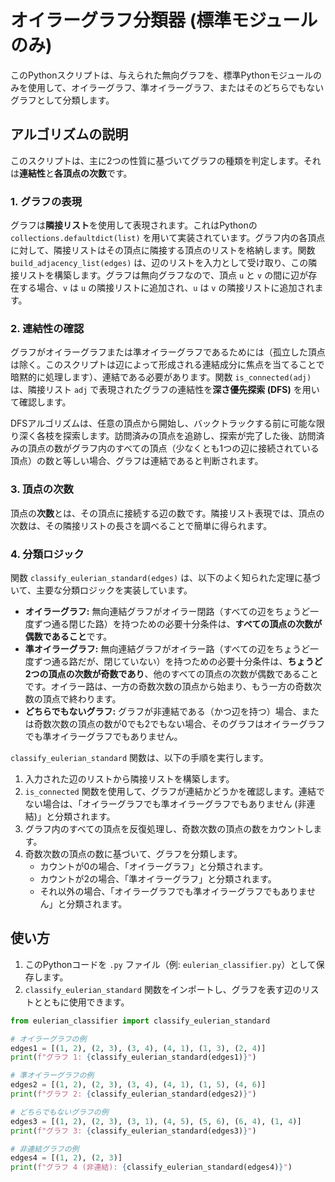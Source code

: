 # オイラーグラフ分類器 (標準モジュールのみ)

このPythonスクリプトは、与えられた無向グラフを、標準Pythonモジュールのみを使用して、オイラーグラフ、準オイラーグラフ、またはそのどちらでもないグラフとして分類します。

## アルゴリズムの説明

このスクリプトは、主に2つの性質に基づいてグラフの種類を判定します。それは**連結性**と**各頂点の次数**です。

### 1. グラフの表現

グラフは**隣接リスト**を使用して表現されます。これはPythonの `collections.defaultdict(list)` を用いて実装されています。グラフ内の各頂点に対して、隣接リストはその頂点に隣接する頂点のリストを格納します。関数 `build_adjacency_list(edges)` は、辺のリストを入力として受け取り、この隣接リストを構築します。グラフは無向グラフなので、頂点 `u` と `v` の間に辺が存在する場合、`v` は `u` の隣接リストに追加され、`u` は `v` の隣接リストに追加されます。

### 2. 連結性の確認

グラフがオイラーグラフまたは準オイラーグラフであるためには（孤立した頂点は除く。このスクリプトは辺によって形成される連結成分に焦点を当てることで暗黙的に処理します）、連結である必要があります。関数 `is_connected(adj)` は、隣接リスト `adj` で表現されたグラフの連結性を**深さ優先探索 (DFS)** を用いて確認します。

DFSアルゴリズムは、任意の頂点から開始し、バックトラックする前に可能な限り深く各枝を探索します。訪問済みの頂点を追跡し、探索が完了した後、訪問済みの頂点の数がグラフ内のすべての頂点（少なくとも1つの辺に接続されている頂点）の数と等しい場合、グラフは連結であると判断されます。

### 3. 頂点の次数

頂点の**次数**とは、その頂点に接続する辺の数です。隣接リスト表現では、頂点の次数は、その隣接リストの長さを調べることで簡単に得られます。

### 4. 分類ロジック

関数 `classify_eulerian_standard(edges)` は、以下のよく知られた定理に基づいて、主要な分類ロジックを実装しています。

* **オイラーグラフ:** 無向連結グラフがオイラー閉路（すべての辺をちょうど一度ずつ通る閉じた路）を持つための必要十分条件は、**すべての頂点の次数が偶数であること**です。
* **準オイラーグラフ:** 無向連結グラフがオイラー路（すべての辺をちょうど一度ずつ通る路だが、閉じていない）を持つための必要十分条件は、**ちょうど2つの頂点の次数が奇数であり**、他のすべての頂点の次数が偶数であることです。オイラー路は、一方の奇数次数の頂点から始まり、もう一方の奇数次数の頂点で終わります。
* **どちらでもないグラフ:** グラフが非連結である（かつ辺を持つ）場合、または奇数次数の頂点の数が0でも2でもない場合、そのグラフはオイラーグラフでも準オイラーグラフでもありません。

`classify_eulerian_standard` 関数は、以下の手順を実行します。

1.  入力された辺のリストから隣接リストを構築します。
2.  `is_connected` 関数を使用して、グラフが連結かどうかを確認します。連結でない場合は、「オイラーグラフでも準オイラーグラフでもありません (非連結)」と分類されます。
3.  グラフ内のすべての頂点を反復処理し、奇数次数の頂点の数をカウントします。
4.  奇数次数の頂点の数に基づいて、グラフを分類します。
    * カウントが0の場合、「オイラーグラフ」と分類されます。
    * カウントが2の場合、「準オイラーグラフ」と分類されます。
    * それ以外の場合、「オイラーグラフでも準オイラーグラフでもありません」と分類されます。

## 使い方

1.  このPythonコードを `.py` ファイル（例: `eulerian_classifier.py`）として保存します。
2.  `classify_eulerian_standard` 関数をインポートし、グラフを表す辺のリストとともに使用できます。

```python
from eulerian_classifier import classify_eulerian_standard

# オイラーグラフの例
edges1 = [(1, 2), (2, 3), (3, 4), (4, 1), (1, 3), (2, 4)]
print(f"グラフ 1: {classify_eulerian_standard(edges1)}")

# 準オイラーグラフの例
edges2 = [(1, 2), (2, 3), (3, 4), (4, 1), (1, 5), (4, 6)]
print(f"グラフ 2: {classify_eulerian_standard(edges2)}")

# どちらでもないグラフの例
edges3 = [(1, 2), (2, 3), (3, 1), (4, 5), (5, 6), (6, 4), (1, 4)]
print(f"グラフ 3: {classify_eulerian_standard(edges3)}")

# 非連結グラフの例
edges4 = [(1, 2), (2, 3)]
print(f"グラフ 4 (非連結): {classify_eulerian_standard(edges4)}")